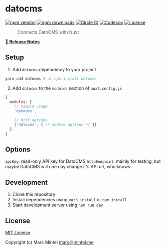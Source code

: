 # datocms

[![npm version][npm-version-src]][npm-version-href]
[![npm downloads][npm-downloads-src]][npm-downloads-href]
[![Circle CI][circle-ci-src]][circle-ci-href]
[![Codecov][codecov-src]][codecov-href]
[![License][license-src]][license-href]

> Connects DatoCMS with Nuxt

[📖 **Release Notes**](./CHANGELOG.md)

## Setup

1. Add `datocms` dependency to your project

```bash
yarn add datocms # or npm install datocms
```

2. Add `datocms` to the `modules` section of `nuxt.config.js`

```js
{
  modules: [
    // Simple usage
    'datocms',

    // With options
    ['datocms', { /* module options */ }]
  ]
}
```

## Options
`apiKey`: read-only API key for DatoCMS
`httpEndpoint`: mainly for testing, but maybe DatoCMS will one day change it's API url, who knows..

## Development

1. Clone this repository
2. Install dependencies using `yarn install` or `npm install`
3. Start development server using `npm run dev`

## License

[MIT License](./LICENSE)

Copyright (c) Marc Mintel <marc@mintel.me>

<!-- Badges -->
[npm-version-src]: https://img.shields.io/npm/v/datocms/latest.svg?style=flat-square
[npm-version-href]: https://npmjs.com/package/datocms

[npm-downloads-src]: https://img.shields.io/npm/dt/datocms.svg?style=flat-square
[npm-downloads-href]: https://npmjs.com/package/datocms

[circle-ci-src]: https://img.shields.io/circleci/project/github/.svg?style=flat-square
[circle-ci-href]: https://circleci.com/gh/

[codecov-src]: https://img.shields.io/codecov/c/github/.svg?style=flat-square
[codecov-href]: https://codecov.io/gh/

[license-src]: https://img.shields.io/npm/l/datocms.svg?style=flat-square
[license-href]: https://npmjs.com/package/datocms
